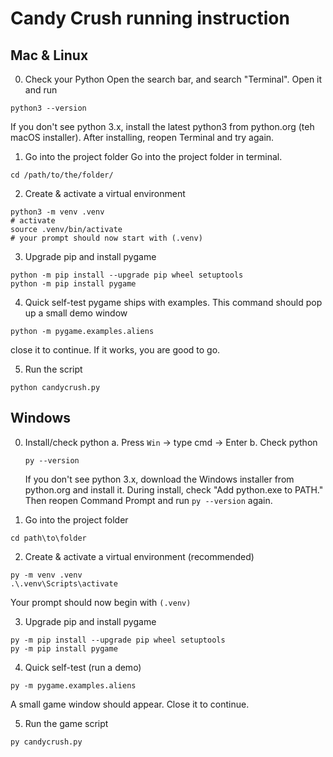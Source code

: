 # Candy Crush running instruction

## Mac & Linux
0. Check your Python
Open the search bar, and search "Terminal". 
Open it and run 
```
python3 --version
```
If you don't see python 3.x, install the latest python3 from python.org (teh macOS installer). After installing, reopen Terminal and try again. 

1. Go into the project folder
Go into the project folder in terminal. 
```
cd /path/to/the/folder/
```

2. Create & activate a virtual environment
```
python3 -m venv .venv
# activate
source .venv/bin/activate
# your prompt should now start with (.venv)
```

3. Upgrade pip and install pygame
```
python -m pip install --upgrade pip wheel setuptools
python -m pip install pygame
```

4. Quick self-test
pygame ships with examples. This command should pop up a small demo window
```
python -m pygame.examples.aliens
```
close it to continue. If it works, you are good to go. 

5. Run the script
```
python candycrush.py
```

## Windows
0. Install/check python
    a. Press `Win` -> type cmd -> Enter
    b. Check python
    ```
    py --version
    ```
    If you don't see python 3.x, download the Windows installer from python.org and install it. During install, check "Add python.exe to PATH." Then reopen Command Prompt and run `py --version` again. 

1. Go into the project folder
```
cd path\to\folder
```

2. Create & activate a virtual environment (recommended)
```
py -m venv .venv
.\.venv\Scripts\activate
```
Your prompt should now begin with `(.venv)`

3. Upgrade pip and install pygame
```
py -m pip install --upgrade pip wheel setuptools
py -m pip install pygame
```

4. Quick self-test (run a demo)
```
py -m pygame.examples.aliens
```
A small game window should appear. Close it to continue. 

5. Run the game script
```
py candycrush.py
```

